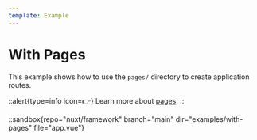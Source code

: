 ```yaml
---
template: Example
---
```


# With Pages

This example shows how to use the `pages/` directory to create application routes.

::alert{type=info icon=👉}
Learn more about [pages](/docs/directory-structure/pages).
::

::sandbox{repo="nuxt/framework" branch="main" dir="examples/with-pages" file="app.vue"}
